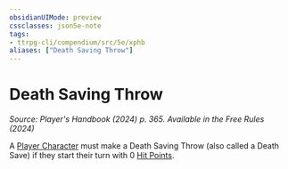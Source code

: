 ```yaml
---
obsidianUIMode: preview
cssclasses: json5e-note
tags:
- ttrpg-cli/compendium/src/5e/xphb
aliases: ["Death Saving Throw"]
---
```

# Death Saving Throw
*Source: Player's Handbook (2024) p. 365. Available in the Free Rules (2024)* 

A [Player Character](3-Mechanics/CLI/rules/variant-rules/player-character-xphb.md) must make a Death Saving Throw (also called a Death Save) if they start their turn with 0 [Hit Points](3-Mechanics/CLI/rules/variant-rules/hit-points-xphb.md).